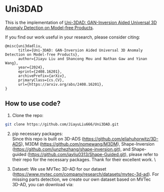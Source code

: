 # Uni3DAD
This is the implementation of [Uni-3DAD: GAN-Inversion Aided Universal 3D Anomaly Detection on Model-free Products](https://arxiv.org/abs/2408.16201).

If you find our work useful in your research, please consider citing: 
```
@misc{uni3dadliu,
      title={Uni-3DAD: GAN-Inversion Aided Universal 3D Anomaly Detection on Model-free Products}, 
      author={Jiayu Liu and Shancong Mou and Nathan Gaw and Yinan Wang},
      year={2024},
      eprint={2408.16201},
      archivePrefix={arXiv},
      primaryClass={cs.CV},
      url={https://arxiv.org/abs/2408.16201}, 
}
```
## How to use code?
1.  Clone the repo:
```bash
git clone https://github.com/JiayuLiu666/Uni3DAD.git
```

2. pip necessary packages: \
Since this repo is built on 3D-ADS (https://github.com/eliahuhorwitz/3D-ADS), M3DM (https://github.com/nomewang/M3DM), Shape-Inversion (https://github.com/junzhezhang/shape-inversion.git), and Shape-guided (https://github.com/jayliu0313/Shape-Guided.git), please refer to their repo for the necessary packages. Thank for their excellent work.  \

3. Dataset:
We use MVTec 3D-AD for our dataset (https://www.mvtec.com/company/research/datasets/mvtec-3d-ad). For missing parts detection, we create our own dataset based on MVTec 3D-AD, you can download via:

